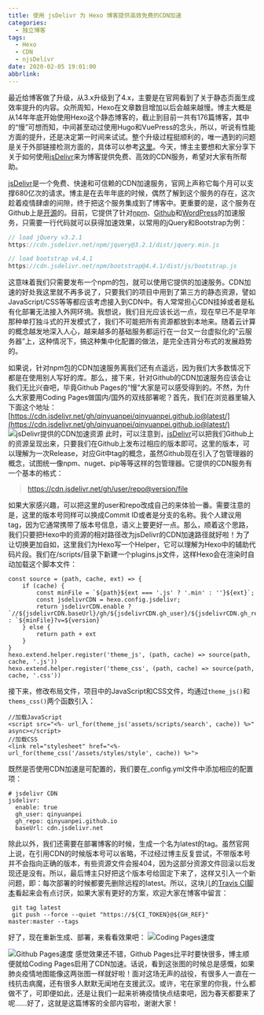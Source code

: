 ```yaml
---
title: 使用 jsDelivr 为 Hexo 博客提供高效免费的CDN加速
categories:
  - 独立博客
tags:
  - Hexo
  - CDN
  - njsDelivr
date: 2020-02-05 19:01:00
abbrlink:
---
```

最近给博客做了升级，从3.x升级到了4.x，主要是在官网看到了关于静态页面生成效率提升的内容。众所周知，Hexo在文章数目增加以后会越来越慢。博主大概是从14年年底开始使用Hexo这个静态博客的，截止到目前一共有176篇博客，其中的“慢”可想而知，中间甚至动过使用Hugo和VuePress的念头，所以，听说有性能方面的提升，还是决定第一时间来试试。整个升级过程挺顺利的，唯一遇到的问题是关于外部链接检测方面的，具体可以参考[这里](https://github.com/hexojs/hexo/issues/4107)。今天，博主主要想和大家分享下关于如何使用[jsDelivr](http://www.jsdelivr.com/)来为博客提供免费、高效的CDN服务，希望对大家有所帮助。

[jsDelivr](http://www.jsdelivr.com/)是一个免费、快速和可信赖的CDN加速服务，官网上声称它每个月可以支撑680亿次的请求。博主是在去年年底的时候，偶然了解到这个服务的存在，这次趁着疫情肆虐的间隙，终于把这个服务集成到了博客中。更重要的是，这个服务在Github上是[开源](https://github.com/jsdelivr/jsdelivr)的。目前，它提供了针对[npm](https://www.npmjs.com/)、[Github](https://github.com)和[WordPress](https://cn.wordpress.org)的加速服务，只需要一行代码就可以获得加速效果，以常用的jQuery和Bootstrap为例：
```JavaScript
// load jQuery v3.2.1
https://cdn.jsdelivr.net/npm/jquery@3.2.1/dist/jquery.min.js

// load bootstrap v4.4.1
https://cdn.jsdelivr.net/npm/bootstrap@4.4.1/dist/js/bootstrap.js

```

这意味着我们只需要发布一个npm的包，就可以使用它提供的加速服务。CDN加速的好处我这里就不再多说了，只要我们的项目中用到了第三方的静态资源，譬如JavaScript/CSS等等都应该考虑接入到CDN中。有人常常担心CDN挂掉或者是私有化部署无法接入外网环境。我想说，我们目光应该长远一点，现在早已不是早年那种单打独斗式的开发模式了，我们不可能把所有资源都放到本地来。随着云计算的概念越发地深入人心，越来越多的基础服务都运行在一台又一台虚拟化的“云服务器”上，这种情况下，搞这种集中化配置的做法，是完全违背分布式的发展趋势的。

如果说，针对npm包的CDN加速服务离我们还有点遥远，因为我们大多数情况下都是在使用别人写好的库。那么，接下来，针对Github的CDN加速服务应该会让我们无比兴奋吧，毕竟Github Pages的“慢”大家是可以感受得到的。不然，为什么大家要用Coding Pages做国内/国外的双线部署呢？首先，我们在浏览器里输入下面这个地址：[https://cdn.jsdelivr.net/gh/qinyuanpei/qinyuanpei.github.io@latest/](https://cdn.jsdelivr.net/gh/qinyuanpei/qinyuanpei.github.io@latest/)
![jsDelivr提供的CDN加速资源](https://i.loli.net/2020/02/05/HtmhUdsSRLW4Q9A.png)
此时，可以注意到，[jsDelivr](http://www.jsdelivr.com/)可以把我们Github上的资源呈现出来，只要我们在Github上发布过相应的版本即可。这里的版本，可以理解为一次Release，对应Git中tag的概念，虽然Github现在引入了包管理器的概念，试图统一像npm、nuget、pip等等这样的包管理器。它提供的CDN服务有一个基本的格式：
> https://cdn.jsdelivr.net/gh/user/repo@version/file

如果大家感兴趣，可以把这里的user和repo改成自己的来体验一番。需要注意的是，这里的版本号同样可以换成Commit ID或者是分支的名称。我个人建议用tag，因为它通常携带了版本号信息，语义上要更好一点。那么，顺着这个思路，我们只要把Hexo中的资源的相对路径改为jsDelivr的CDN加速路径就好啦！为了让切换更加自如，这里我们为Hexo写一个Helper，它可以理解为Hexo中的辅助代码片段。我们在<YouTheme>/scripts/目录下新建一个plugins.js文件，这样Hexo会在渲染时自动加载这个脚本文件：
```
const source = (path, cache, ext) => {
    if (cache) {
        const minFile = `${path}${ext === '.js' ? '.min' : ''}${ext}`;
        const jsdelivrCDN = hexo.config.jsdelivr;
        return jsdelivrCDN.enable ? `//${jsdelivrCDN.baseUrl}/gh/${jsdelivrCDN.gh_user}/${jsdelivrCDN.gh_repo}@latest/${minFile}` : `${minFile}?v=${version}`
    } else {
        return path + ext
    }
}
hexo.extend.helper.register('theme_js', (path, cache) => source(path, cache, '.js'))
hexo.extend.helper.register('theme_css', (path, cache) => source(path, cache, '.css'))
```
接下来，修改布局文件，项目中的JavaScript和CSS文件，均通过`theme_js()`和`thems_css()`两个函数引入：
```
//加载JavaScript
<script src="<%- url_for(theme_js('assets/scripts/search', cache)) %>" async></script>
//加载CSS
<link rel="stylesheet" href="<%- url_for(theme_css('/assets/styles/style', cache)) %>">
```
既然是否使用CDN加速是可配置的，我们要在_config.yml文件中添加相应的配置项：
```
# jsdelivr CDN
jsdelivr:
  enable: true
  gh_user: qinyuanpei
  gh_repo: qinyuanpei.github.io
  baseUrl: cdn.jsdelivr.net
```
除此以外，我们还需要在部署博客的时候，生成一个名为latest的tag。虽然官网上说，在引用CDN的时候版本号可以省略，不过经过博主反复尝试，不带版本号并不会指向正确的版本，有些资源文件会报404，因为这部分资源文件回滚以后发现还是没有。所以，最后博主只好把这个版本号给固定下来了，这样又引入一个新问题，即：每次部署的时候都要先删除远程的latest。所以，这块儿的[Travis CI脚本](https://raw.githubusercontent.com/qinyuanpei/qinyuanpei.github.io/blog/.travis.yml)看起来会有点讨厌，如果大家有更好的方案，欢迎大家在博客中留言：
```
 git tag latest
 git push --force --quiet "https://${CI_TOKEN}@${GH_REF}" master:master --tags
```
好了，现在重新生成、部署，来看看效果吧：
![Coding Pages速度](https://i.loli.net/2020/02/05/FZJi9esXWQzxLYf.png)

![Github Pages速度](https://i.loli.net/2020/02/05/E3WYBRQk4DJCZr5.png)
感觉效果还不错，Github Pages比平时要快很多，博主顺便就给Coding Pages启用了CDN加速。话说，看到这张图的时候总是感慨，如果肺炎疫情地图能像这两张图一样就好啦！面对这场无声的战役，有很多人一直在一线抗击病魔，还有很多人默默无闻地在支援武汉。或许，宅在家里的你我，什么都做不了，可即便如此，还是让我们一起来祈祷疫情快点结束吧，因为春天都要来了呢……好了，这就是这篇博客的全部内容啦，谢谢大家！